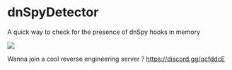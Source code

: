 # dnSpyDetector
A quick way to check for the presence of dnSpy hooks in memory

![](https://i.imgur.com/UE7fleD.png)

Wanna join a cool reverse engineering server ? https://discord.gg/qcfddcE

